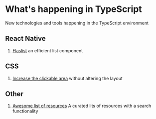 # What's happening in TypeScript

New technologies and tools happening in the TypeScript environment

## React Native
1. [Flaslist](https://shopify.engineering/flashlist-v2) an efficient list component

## CSS
1. [Increase the clickable area](https://codepen.io/una/pen/gbaWdmy) without altering the layout

## Other
1. [Awesome list of resources](https://awesomeindex.dev/) A curated lits of resources with a search functionality
